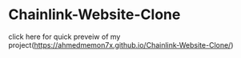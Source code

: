 # Chainlink-Website-Clone
click here for quick preveiw of my project(https://ahmedmemon7x.github.io/Chainlink-Website-Clone/)
